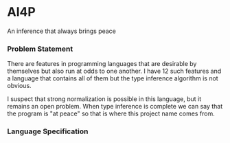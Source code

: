 # AI4P
An inference that always brings peace

### Problem Statement

There are features in programming languages that are desirable by themselves but also run at odds to one another. I have 12 such features and a language that contains all of them but the type inference algorithm is not obvious.

I suspect that strong normalization is possible in this language, but it remains an open problem. When type inference is complete we can say that the program is "at peace" so that is where this project name comes from.

### Language Specification

